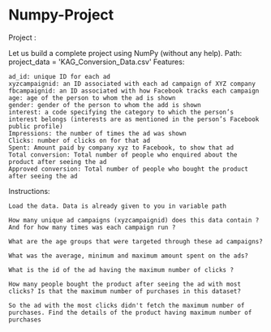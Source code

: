 # Numpy-Project

Project :

Let us build a complete project using NumPy (without any help).
Path: project_data = 'KAG_Conversion_Data.csv'
Features:

    ad_id: unique ID for each ad
    xyzcampaignid: an ID associated with each ad campaign of XYZ company
    fbcampaignid: an ID associated with how Facebook tracks each campaign
    age: age of the person to whom the ad is shown
    gender: gender of the person to whom the add is shown
    interest: a code specifying the category to which the person’s interest belongs (interests are as mentioned in the person’s Facebook public profile)
    Impressions: the number of times the ad was shown
    Clicks: number of clicks on for that ad
    Spent: Amount paid by company xyz to Facebook, to show that ad
    Total conversion: Total number of people who enquired about the product after seeing the ad
    Approved conversion: Total number of people who bought the product after seeing the ad

Instructions:

    Load the data. Data is already given to you in variable path

    How many unique ad campaigns (xyzcampaignid) does this data contain ? And for how many times was each campaign run ?

    What are the age groups that were targeted through these ad campaigns?

    What was the average, minimum and maximum amount spent on the ads?

    What is the id of the ad having the maximum number of clicks ?

    How many people bought the product after seeing the ad with most clicks? Is that the maximum number of purchases in this dataset?

    So the ad with the most clicks didn't fetch the maximum number of purchases. Find the details of the product having maximum number of purchases

